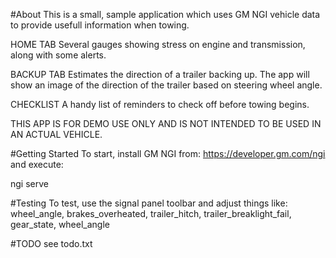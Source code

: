 #About
This is a small, sample application which uses GM NGI vehicle data to provide usefull information when towing.

HOME TAB
Several gauges showing stress on engine and transmission, along with some alerts.

BACKUP TAB
Estimates the direction of a trailer backing up. The app will show an image of the direction of the trailer based on steering wheel angle.

CHECKLIST
A handy list of reminders to check off before towing begins.

THIS APP IS FOR DEMO USE ONLY AND IS NOT INTENDED TO BE USED IN AN ACTUAL VEHICLE.

#Getting Started
To start, install GM NGI from: https://developer.gm.com/ngi and execute:

ngi serve

#Testing
To test, use the signal panel toolbar and adjust things like: wheel_angle, brakes_overheated, trailer_hitch, trailer_breaklight_fail, gear_state, wheel_angle

#TODO
see todo.txt